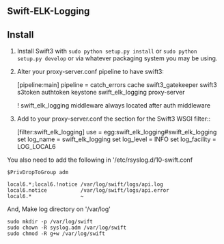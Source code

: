 Swift-ELK-Logging
------

Install
-------

1) Install Swift3 with ``sudo python setup.py install`` or ``sudo python
   setup.py develop`` or via whatever packaging system you may be using.

2) Alter your proxy-server.conf pipeline to have swift3:

    [pipeline:main]
        pipeline = catch_errors cache swift3_gatekeeper
        swift3 s3token authtoken keystone swift_elk_logging proxy-server

    ! swift_elk_logging middleware always located after auth middleware

3) Add to your proxy-server.conf the section for the Swift3 WSGI filter::

    [filter:swift_elk_logging]
    use = egg:swift_elk_logging#swift_elk_logging
    set log_name = swift_elk_logging
    set log_level = INFO
    set log_facility = LOG_LOCAL6

You also need to add the following in '/etc/rsyslog.d/10-swift.conf

    $PrivDropToGroup adm

    local6.*;local6.!notice /var/log/swift/logs/api.log
    local6.notice           /var/log/swift/logs/api.error
    local6.*                ~

And, Make log directory on '/var/log'

    sudo mkdir -p /var/log/swift
    sudo chown -R syslog.adm /var/log/swift
    sudo chmod -R g+w /var/log/swift